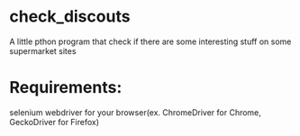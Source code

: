 # check_discouts
A little pthon program that check if there are some interesting stuff on some supermarket sites

# Requirements:
selenium
webdriver for your browser(ex. ChromeDriver for Chrome, GeckoDriver for Firefox)
